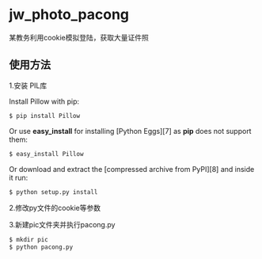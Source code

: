 # jw_photo_pacong
某教务利用cookie模拟登陆，获取大量证件照

## 使用方法
1.安装 PIL库

Install Pillow with pip:

```bash
$ pip install Pillow
```

Or use **easy_install** for installing [Python Eggs][7] as **pip** does not support them:

```bash
$ easy_install Pillow
```

Or download and extract the [compressed archive from PyPI][8] and inside it run:

```bash
$ python setup.py install
```
2.修改py文件的cookie等参数

3.新建pic文件夹并执行pacong.py
```bash
$ mkdir pic 
$ python pacong.py
```
